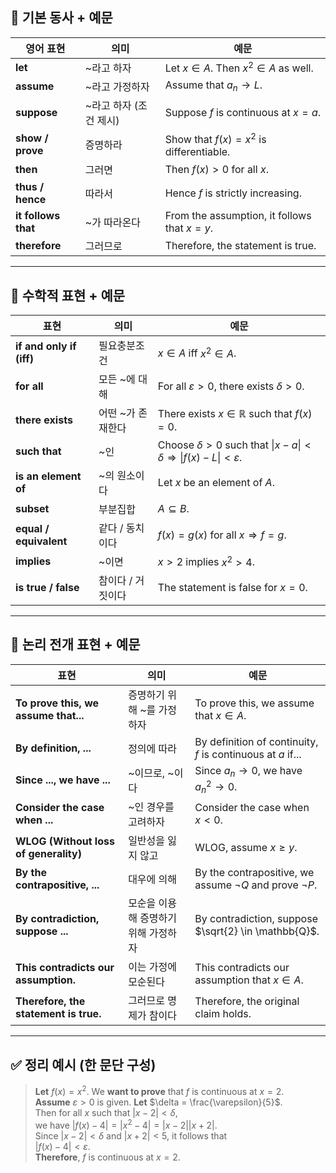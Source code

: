 ## 🔢 기본 동사 + 예문

| 영어 표현 | 의미 | 예문 |
|-----------|------|------|
| **let** | ~라고 하자 | Let $x \in A$. Then $x^2 \in A$ as well. |
| **assume** | ~라고 가정하자 | Assume that $a_n \to L$. |
| **suppose** | ~라고 하자 (조건 제시) | Suppose $f$ is continuous at $x = a$. |
| **show / prove** | 증명하라 | Show that $f(x) = x^2$ is differentiable. |
| **then** | 그러면 | Then $f(x) > 0$ for all $x$. |
| **thus / hence** | 따라서 | Hence $f$ is strictly increasing. |
| **it follows that** | ~가 따라온다 | From the assumption, it follows that $x = y$. |
| **therefore** | 그러므로 | Therefore, the statement is true. |

---

## 🧮 수학적 표현 + 예문

| 표현                       | 의미         | 예문                                                                                                         |
| ------------------------ | ---------- | ---------------------------------------------------------------------------------------------------------- |
| **if and only if (iff)** | 필요충분조건     | $x \in A$ iff $x^2 \in A$.                                                                                 |
| **for all**              | 모든 ~에 대해   | For all $\varepsilon > 0$, there exists $\delta > 0$.                                                      |
| **there exists**         | 어떤 ~가 존재한다 | There exists $x \in \mathbb{R}$ such that $f(x) = 0$.                                                      |
| **such that**            | ~인         | Choose $\delta > 0$ such that $\vert x - a \vert < \delta \Rightarrow \vert f(x) - L \vert < \varepsilon$. |
| **is an element of**     | ~의 원소이다    | Let $x$ be an element of $A$.                                                                              |
| **subset**               | 부분집합       | $A \subseteq B$.                                                                                           |
| **equal / equivalent**   | 같다 / 동치이다  | $f(x) = g(x)$ for all $x \Rightarrow f = g$.                                                               |
| **implies**              | ~이면        | $x > 2$ implies $x^2 > 4$.                                                                                 |
| **is true / false**      | 참이다 / 거짓이다 | The statement is false for $x = 0$.                                                                        |

---

## 🧩 논리 전개 표현 + 예문

| 표현 | 의미 | 예문 |
|------|------|------|
| **To prove this, we assume that...** | 증명하기 위해 ~를 가정하자 | To prove this, we assume that $x \in A$. |
| **By definition, ...** | 정의에 따라 | By definition of continuity, $f$ is continuous at $a$ if... |
| **Since ..., we have ...** | ~이므로, ~이다 | Since $a_n \to 0$, we have $a_n^2 \to 0$. |
| **Consider the case when ...** | ~인 경우를 고려하자 | Consider the case when $x < 0$. |
| **WLOG (Without loss of generality)** | 일반성을 잃지 않고 | WLOG, assume $x \ge y$. |
| **By the contrapositive, ...** | 대우에 의해 | By the contrapositive, we assume $\neg Q$ and prove $\neg P$. |
| **By contradiction, suppose ...** | 모순을 이용해 증명하기 위해 가정하자 | By contradiction, suppose $\sqrt{2} \in \mathbb{Q}$. |
| **This contradicts our assumption.** | 이는 가정에 모순된다 | This contradicts our assumption that $x \in A$. |
| **Therefore, the statement is true.** | 그러므로 명제가 참이다 | Therefore, the original claim holds. |

---

## ✅ 정리 예시 (한 문단 구성)

> **Let** $f(x) = x^2$. We **want to prove** that $f$ is continuous at $x = 2$.  
> **Assume** $\varepsilon > 0$ is given. **Let** $\delta = \frac{\varepsilon}{5}$.  
> Then for all $x$ such that $|x - 2| < \delta$,  
> we have $|f(x) - 4| = |x^2 - 4| = |x - 2||x + 2|$.  
> Since $|x - 2| < \delta$ and $|x + 2| < 5$, it follows that  
> $|f(x) - 4| < \varepsilon$.  
> **Therefore**, $f$ is continuous at $x = 2$.